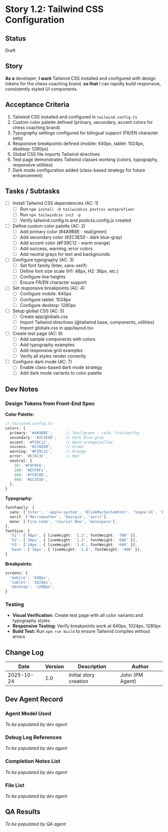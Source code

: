 # Story 1.2: Tailwind CSS Configuration

## Status
Draft

## Story
**As a** developer,
**I want** Tailwind CSS installed and configured with design tokens for the chess coaching brand,
**so that** I can rapidly build responsive, consistently styled UI components.

## Acceptance Criteria
1. Tailwind CSS installed and configured in `tailwind.config.ts`
2. Custom color palette defined (primary, secondary, accent colors for chess coaching brand)
3. Typography settings configured for bilingual support (FR/EN character sets)
4. Responsive breakpoints defined (mobile: 640px, tablet: 1024px, desktop: 1280px)
5. Global CSS file imports Tailwind directives
6. Test page demonstrates Tailwind classes working (colors, typography, responsive utilities)
7. Dark mode configuration added (class-based strategy for future enhancement)

## Tasks / Subtasks
- [ ] Install Tailwind CSS dependencies (AC: 1)
  - [ ] Run `npm install -D tailwindcss postcss autoprefixer`
  - [ ] Run `npx tailwindcss init -p`
  - [ ] Verify tailwind.config.ts and postcss.config.js created
- [ ] Define custom color palette (AC: 2)
  - [ ] Add primary color (#4A9B8E - teal/green)
  - [ ] Add secondary color (#2C3E50 - dark blue-gray)
  - [ ] Add accent color (#F39C12 - warm orange)
  - [ ] Add success, warning, error colors
  - [ ] Add neutral grays for text and backgrounds
- [ ] Configure typography (AC: 3)
  - [ ] Set font family (Inter, sans-serif)
  - [ ] Define font size scale (H1: 48px, H2: 36px, etc.)
  - [ ] Configure line heights
  - [ ] Ensure FR/EN character support
- [ ] Set responsive breakpoints (AC: 4)
  - [ ] Configure mobile: 640px
  - [ ] Configure tablet: 1024px
  - [ ] Configure desktop: 1280px
- [ ] Setup global CSS (AC: 5)
  - [ ] Create app/globals.css
  - [ ] Import Tailwind directives (@tailwind base, components, utilities)
  - [ ] Import globals.css in app/layout.tsx
- [ ] Create test page (AC: 6)
  - [ ] Add sample components with colors
  - [ ] Add typography examples
  - [ ] Add responsive grid examples
  - [ ] Verify all styles render correctly
- [ ] Configure dark mode (AC: 7)
  - [ ] Enable class-based dark mode strategy
  - [ ] Add dark mode variants to color palette

## Dev Notes

### Design Tokens from Front-End Spec

**Color Palette:**
```typescript
// tailwind.config.ts
colors: {
  primary: '#4A9B8E',      // Teal/green - calm, trustworthy
  secondary: '#2C3E50',    // Dark blue-gray
  accent: '#F39C12',       // Warm orange/yellow
  success: '#27AE60',      // Green
  warning: '#F39C12',      // Orange
  error: '#E74C3C',        // Red
  neutral: {
    50: '#F8F9FA',
    100: '#ECF0F1',
    500: '#7F8C8D',
    900: '#2C3E50',
  },
}
```

**Typography:**
```typescript
fontFamily: {
  sans: ['Inter', '-apple-system', 'BlinkMacSystemFont', 'Segoe UI', 'Roboto', 'sans-serif'],
  serif: ['Merriweather', 'Georgia', 'serif'],
  mono: ['Fira Code', 'Courier New', 'monospace'],
},
fontSize: {
  'h1': ['48px', { lineHeight: '1.2', fontWeight: '700' }],
  'h2': ['36px', { lineHeight: '1.3', fontWeight: '600' }],
  'h3': ['24px', { lineHeight: '1.4', fontWeight: '600' }],
  'base': ['16px', { lineHeight: '1.6', fontWeight: '400' }],
}
```

**Breakpoints:**
```typescript
screens: {
  'mobile': '640px',
  'tablet': '1024px',
  'desktop': '1280px',
}
```

### Testing
- **Visual Verification:** Create test page with all color variants and typography styles
- **Responsive Testing:** Verify breakpoints work at 640px, 1024px, 1280px
- **Build Test:** Run `npm run build` to ensure Tailwind compiles without errors

## Change Log
| Date | Version | Description | Author |
|------|---------|-------------|--------|
| 2025-10-24 | 1.0 | Initial story creation | John (PM Agent) |

## Dev Agent Record

### Agent Model Used
_To be populated by dev agent_

### Debug Log References
_To be populated by dev agent_

### Completion Notes List
_To be populated by dev agent_

### File List
_To be populated by dev agent_

## QA Results
_To be populated by QA agent_

